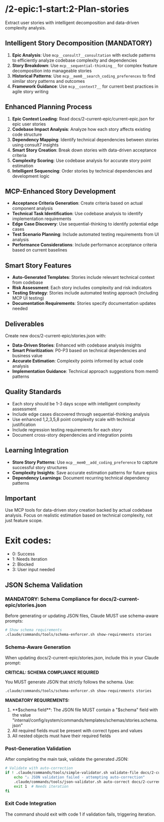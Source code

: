 # /2-epic:1-start:2-Plan-stories
Extract user stories with intelligent decomposition and data-driven complexity analysis.

## Intelligent Story Decomposition (MANDATORY)
1. **Epic Analysis**: Use `mcp__consult7__consultation` with exclude patterns to efficiently analyze codebase complexity and dependencies
2. **Story Breakdown**: Use `mcp__sequential-thinking__` for complex feature decomposition into manageable stories
3. **Historical Patterns**: Use `mcp__mem0__search_coding_preferences` to find similar story patterns and outcomes
4. **Framework Guidance**: Use `mcp__context7__` for current best practices in agile story writing

## Enhanced Planning Process
1. **Epic Context Loading**: Read docs/2-current-epic/current-epic.json for epic user stories
2. **Codebase Impact Analysis**: Analyze how each story affects existing code structure
3. **Dependency Mapping**: Identify technical dependencies between stories using consult7 insights
4. **Smart Story Creation**: Break down stories with data-driven acceptance criteria
5. **Complexity Scoring**: Use codebase analysis for accurate story point estimation
6. **Intelligent Sequencing**: Order stories by technical dependencies and development logic

## MCP-Enhanced Story Development
- **Acceptance Criteria Generation**: Create criteria based on actual component analysis
- **Technical Task Identification**: Use codebase analysis to identify implementation requirements
- **Edge Case Discovery**: Use sequential-thinking to identify potential edge cases
- **Test Scenario Planning**: Include automated testing requirements from UI analysis
- **Performance Considerations**: Include performance acceptance criteria based on current baselines

## Smart Story Features
- **Auto-Generated Templates**: Stories include relevant technical context from codebase
- **Risk Assessment**: Each story includes complexity and risk indicators
- **Testing Strategy**: Stories include automated testing approach (including MCP UI testing)
- **Documentation Requirements**: Stories specify documentation updates needed

## Deliverables
Create new docs/2-current-epic/stories.json with:
- **Data-Driven Stories**: Enhanced with codebase analysis insights
- **Smart Prioritization**: P0-P3 based on technical dependencies and business value
- **Accurate Estimation**: Complexity points informed by actual code analysis
- **Implementation Guidance**: Technical approach suggestions from mem0 patterns

## Quality Standards
- Each story should be 1-3 days scope with intelligent complexity assessment
- Include edge cases discovered through sequential-thinking analysis
- Use enhanced 1,2,3,5,8 point complexity scale with technical justification
- Include regression testing requirements for each story
- Document cross-story dependencies and integration points

## Learning Integration
- **Store Story Patterns**: Use `mcp__mem0__add_coding_preference` to capture successful story structures
- **Complexity Insights**: Save accurate estimation patterns for future epics
- **Dependency Learnings**: Document recurring technical dependency patterns

## Important
Use MCP tools for data-driven story creation backed by actual codebase analysis. Focus on realistic estimation based on technical complexity, not just feature scope.

# Exit codes:
- 0: Success
- 1: Needs iteration
- 2: Blocked
- 3: User input needed
## JSON Schema Validation
<!-- JSON_SCHEMA_VALIDATION -->

### MANDATORY: Schema Compliance for docs/2-current-epic/stories.json

Before generating or updating JSON files, Claude MUST use schema-aware prompts:

```bash
# Show schema requirements
.claude/commands/tools/schema-enforcer.sh show-requirements stories
```

### Schema-Aware Generation
When updating docs/2-current-epic/stories.json, include this in your Claude prompt:

**CRITICAL: SCHEMA COMPLIANCE REQUIRED**

You MUST generate JSON that strictly follows the schema. Use:
```bash
.claude/commands/tools/schema-enforcer.sh show-requirements stories
```

**MANDATORY REQUIREMENTS:**
1. **$schema field**: The JSON file MUST contain a "$schema" field with the value "internal/config/system/commands/templates/schemas/stories.schema.json"
2. All required fields must be present with correct types and values
3. All nested objects must have their required fields
### Post-Generation Validation
After completing the main task, validate the generated JSON:

```bash
# Validate with auto-correction
if ! .claude/commands/tools/simple-validator.sh validate-file docs/2-current-epic/stories.json; then
    echo "⚠ JSON validation failed - attempting auto-correction"
    .claude/commands/tools/json-validator.sh auto-correct docs/2-current-epic/stories.json
    exit 1  # Needs iteration
fi
```

### Exit Code Integration
The command should exit with code 1 if validation fails, triggering iteration.

<!-- /JSON_SCHEMA_VALIDATION -->
